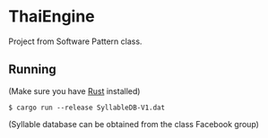 # ThaiEngine

Project from Software Pattern class.

## Running

(Make sure you have [Rust](https://www.rust-lang.org/downloads.html) installed)

```
$ cargo run --release SyllableDB-V1.dat
```

(Syllable database can be obtained from the class Facebook group)
